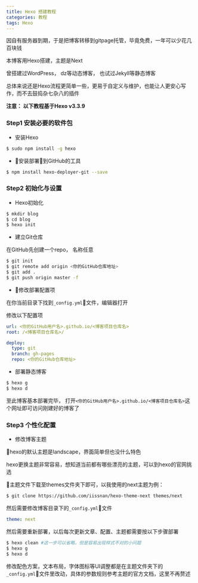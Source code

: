 ```yaml
---
title: Hexo 搭建教程
categories: 教程
tags: Hexo
---
```


因自有服务器到期，于是把博客转移到gitpage托管，毕竟免费，一年可以少花几百块钱

本博客用Hexo搭建，主题是Next

曾搭建过WordPress， dz等动态博客， 也试过Jekyll等静态博客

总体来说还是Hexo流程更简单一些，更易于自定义与维护，也能让人更安心写作，而不去鼓捣杂七杂八的插件

**注意： 以下教程基于Hexo v3.3.9**

### Step1 安装必要的软件包

- 安装Hexo

``` bash
$ sudo npm install -g hexo
```
- 安装部署到GitHub的工具

``` bash
$ npm install hexo-deployer-git --save
```

<!-- more -->

### Step2 初始化与设置

- Hexo初始化

``` bash
$ mkdir blog
$ cd blog
$ hexo init
```

- 建立Git仓库

在GitHub先创建一个repo， 名称任意
``` bash
$ git init
$ git remote add origin <你的GitHub仓库地址>
$ git add .
$ git push origin master -f
```

- 修改部署配置项

在你当前目录下找到`_config.yml`文件，编辑器打开

修改以下配置项

``` yml
url: <你的GitHub用户名>.github.io/<博客项目仓库名>
root: /<博客项目仓库名>/

deploy:
  type: git
  branch: gh-pages
  repo: <你的GitHub仓库地址>
```


- 部署静态博客

``` bash
$ hexo g
$ hexo d
```

至此博客基本部署完毕， 打开`<你的GitHub用户名>.github.io/<博客项目仓库名>`这个网址即可访问刚建好的博客了

### Step3 个性化配置

- 修改博客主题

hexo的默认主题是landscape，界面简单但也没什么特色

hexo更换主题非常容易，想知道当前都有哪些漂亮的主题，可以到hexo的官网挑选

主题文件下载至themes文件夹下即可，以我使用的next主题为例：

``` bash
$ git clone https://github.com/iissnan/hexo-theme-next themes/next
```

然后需要修改博客目录下的`_config.yml`文件

``` yml
theme: next
```

然后需要重新部署，以后每次更新文章、配置、主题都需要按以下步骤部署

``` bash
$ hexo clean #这一步可以省略，但是容易出现样式不对的小问题
$ hexo g
$ hexo d
```

修改配色方案，文本布局，字体图标等UI调整都是在主题文件夹下的`_config.yml`文件里改动，具体的参数规则参考主题的官方文档，这里不再赘述